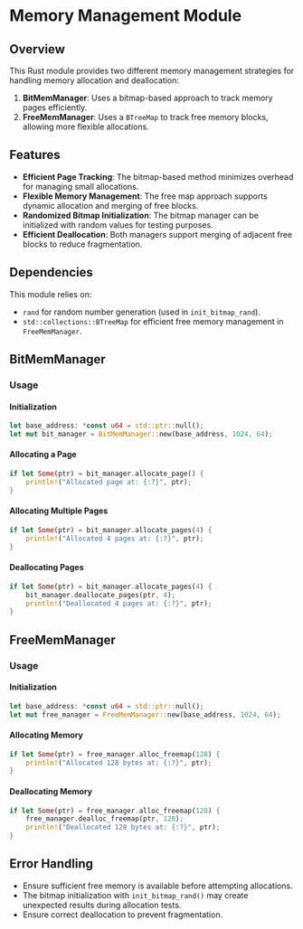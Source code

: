 # Memory Management Module

## Overview
This Rust module provides two different memory management strategies for handling memory allocation and deallocation:

1. **BitMemManager**: Uses a bitmap-based approach to track memory pages efficiently.
2. **FreeMemManager**: Uses a `BTreeMap` to track free memory blocks, allowing more flexible allocations.

## Features
- **Efficient Page Tracking**: The bitmap-based method minimizes overhead for managing small allocations.
- **Flexible Memory Management**: The free map approach supports dynamic allocation and merging of free blocks.
- **Randomized Bitmap Initialization**: The bitmap manager can be initialized with random values for testing purposes.
- **Efficient Deallocation**: Both managers support merging of adjacent free blocks to reduce fragmentation.

## Dependencies
This module relies on:
- `rand` for random number generation (used in `init_bitmap_rand`).
- `std::collections::BTreeMap` for efficient free memory management in `FreeMemManager`.

## BitMemManager
### Usage
#### Initialization
```rust
let base_address: *const u64 = std::ptr::null();
let mut bit_manager = BitMemManager::new(base_address, 1024, 64);
```

#### Allocating a Page
```rust
if let Some(ptr) = bit_manager.allocate_page() {
    println!("Allocated page at: {:?}", ptr);
}
```

#### Allocating Multiple Pages
```rust
if let Some(ptr) = bit_manager.allocate_pages(4) {
    println!("Allocated 4 pages at: {:?}", ptr);
}
```

#### Deallocating Pages
```rust
if let Some(ptr) = bit_manager.allocate_pages(4) {
    bit_manager.deallocate_pages(ptr, 4);
    println!("Deallocated 4 pages at: {:?}", ptr);
}
```

## FreeMemManager
### Usage
#### Initialization
```rust
let base_address: *const u64 = std::ptr::null();
let mut free_manager = FreeMemManager::new(base_address, 1024, 64);
```

#### Allocating Memory
```rust
if let Some(ptr) = free_manager.alloc_freemap(128) {
    println!("Allocated 128 bytes at: {:?}", ptr);
}
```

#### Deallocating Memory
```rust
if let Some(ptr) = free_manager.alloc_freemap(128) {
    free_manager.dealloc_freemap(ptr, 128);
    println!("Deallocated 128 bytes at: {:?}", ptr);
}
```

## Error Handling
- Ensure sufficient free memory is available before attempting allocations.
- The bitmap initialization with `init_bitmap_rand()` may create unexpected results during allocation tests.
- Ensure correct deallocation to prevent fragmentation.
